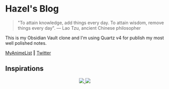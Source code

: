 # Hazel's Blog

> "To attain knowledge, add things every day. To attain wisdom, remove things every day". — Lao Tzu, ancient Chinese philosopher

This is my Obsidian Vault clone and I'm using Quartz v4 for publish my most well polished notes. 

[MyAnimeList](https://myanimelist.net/profile/hz6el) ‖ [Twitter](https://x.com/hz6e1)

## Inspirations

<p align="center">
  <a href="https://www.leonardodavinci.net/">
    <img src="https://www.leonardodavinci.net/assets/img/leonardo-da-vinci.jpg" />
  </a>
   <a href="https://www.space.com/15524-albert-einstein.html">
    <img src="https://hips.hearstapps.com/hmg-prod/images/albert-einstein-gettyimages-123395987.jpg" />
  </a>
</p>
